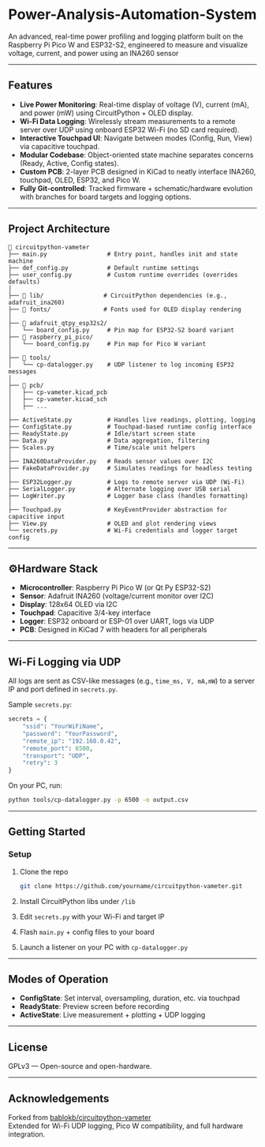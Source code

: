 # Power-Analysis-Automation-System

An advanced, real-time power profiling and logging platform built on the Raspberry Pi Pico W and ESP32-S2, engineered to measure and visualize voltage, current, and power using an INA260 sensor

---

## Features

- **Live Power Monitoring**: Real-time display of voltage (V), current (mA), and power (mW) using CircuitPython + OLED display.
- **Wi-Fi Data Logging**: Wirelessly stream measurements to a remote server over UDP using onboard ESP32 Wi-Fi (no SD card required).
- **Interactive Touchpad UI**: Navigate between modes (Config, Run, View) via capacitive touchpad.
- **Modular Codebase**: Object-oriented state machine separates concerns (Ready, Active, Config states).
- **Custom PCB**: 2-layer PCB designed in KiCad to neatly interface INA260, touchpad, OLED, ESP32, and Pico W.
- **Fully Git-controlled**: Tracked firmware + schematic/hardware evolution with branches for board targets and logging options.

---

## Project Architecture

```
📁 circuitpython-vameter
├── main.py                 # Entry point, handles init and state machine
├── def_config.py           # Default runtime settings
├── user_config.py          # Custom runtime overrides (overrides defaults)
│
├── 📁 lib/                 # CircuitPython dependencies (e.g., adafruit_ina260)
├── 📁 fonts/               # Fonts used for OLED display rendering
│
├── 📁 adafruit_qtpy_esp32s2/
│   └── board_config.py     # Pin map for ESP32-S2 board variant
├── 📁 raspberry_pi_pico/
│   └── board_config.py     # Pin map for Pico W variant
│
├── 📁 tools/
│   └── cp-datalogger.py    # UDP listener to log incoming ESP32 messages
│
├── 📁 pcb/
│   ├── cp-vameter.kicad_pcb
│   ├── cp-vameter.kicad_sch
│   ├── ...
│
├── ActiveState.py          # Handles live readings, plotting, logging
├── ConfigState.py          # Touchpad-based runtime config interface
├── ReadyState.py           # Idle/start screen state
├── Data.py                 # Data aggregation, filtering
├── Scales.py               # Time/scale unit helpers
│
├── INA260DataProvider.py   # Reads sensor values over I2C
├── FakeDataProvider.py     # Simulates readings for headless testing
│
├── ESP32Logger.py          # Logs to remote server via UDP (Wi-Fi)
├── SerialLogger.py         # Alternate logging over USB serial
├── LogWriter.py            # Logger base class (handles formatting)
│
├── Touchpad.py             # KeyEventProvider abstraction for capacitive input
├── View.py                 # OLED and plot rendering views
└── secrets.py              # Wi-Fi credentials and logger target config
```

---

## ⚙Hardware Stack

- **Microcontroller**: Raspberry Pi Pico W (or Qt Py ESP32-S2)
- **Sensor**: Adafruit INA260 (voltage/current monitor over I2C)
- **Display**: 128x64 OLED via I2C
- **Touchpad**: Capacitive 3/4-key interface
- **Logger**: ESP32 onboard or ESP-01 over UART, logs via UDP
- **PCB**: Designed in KiCad 7 with headers for all peripherals

---

## Wi-Fi Logging via UDP

All logs are sent as CSV-like messages (e.g., `time_ms, V, mA,mW`) to a server IP and port defined in `secrets.py`.

Sample `secrets.py`:
```python
secrets = {
    "ssid": "YourWiFiName",
    "password": "YourPassword",
    "remote_ip": "192.168.0.42",
    "remote_port": 6500,
    "transport": "UDP",
    "retry": 3
}
```

On your PC, run:
```bash
python tools/cp-datalogger.py -p 6500 -o output.csv
```

---

## Getting Started

### Setup

1. Clone the repo  
   ```bash
   git clone https://github.com/yourname/circuitpython-vameter.git
   ```

2. Install CircuitPython libs under `/lib`
3. Edit `secrets.py` with your Wi-Fi and target IP
4. Flash `main.py` + config files to your board
5. Launch a listener on your PC with `cp-datalogger.py`

---

## Modes of Operation

- **ConfigState**: Set interval, oversampling, duration, etc. via touchpad
- **ReadyState**: Preview screen before recording
- **ActiveState**: Live measurement + plotting + UDP logging

---

## License

GPLv3 — Open-source and open-hardware.  

---

## Acknowledgements

Forked from [bablokb/circuitpython-vameter](https://github.com/bablokb/circuitpython-vameter)  
Extended for Wi-Fi UDP logging, Pico W compatibility, and full hardware integration.
